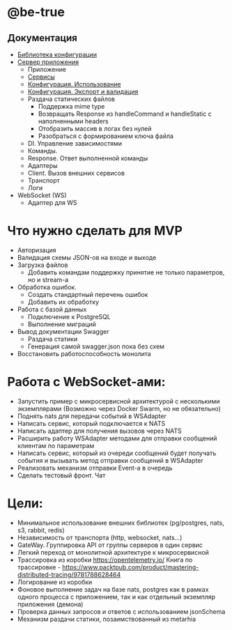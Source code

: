 # @be-true

## Документация
- [Библиотека конфигурации](./packages/config/README.md)
- [Сервер приложения](./packages/server/README.md)
    - Приложение
    - [Сервисы](./packages/server/docs/service.md)
    - [Конфигурация. Использование](./packages/server/docs/configuration.md)
    - [Конфигурация. Экспорт и валидация](./packages/server/docs/configuration-validate-and-docs.md)
    - Раздача статических файлов
        * Поддержка mime type
        * Возвращать Response из handleCommand и handleStatic с наполненными headers
        * Отобразить массив в логах без нулей
        * Разобраться с формированием ключа файла
    - DI. Управление зависимостями
    - Команды. 
    - Response. Ответ выполненной команды
    - Адаптеры
    - Client. Вызов внешних сервисов
    - Транспорт
    - Логи
- WebSocket (WS)
    - Адаптер для WS

# Что нужно сделать для MVP
- Авторизация
- Валидация схемы JSON-ов на входе и выходе
- Загрузка файлов
    - Добавить командам поддержку принятие не только параметров, но и stream-а
- Обработка ошибок.
    - Создать стандартный перечень ошибок
    - Добавить их обработку
- Работа с базой данных
    - Подключение к PostgreSQL
    - Выполнение миграций
- Вывод документации Swagger
    - Раздача статики
    - Генерация самой swagger.json пока без схем
- Восстановить работоспособность монолита

# Работа с WebSocket-ами:
- Запустить пример с микросервисной архитектурой с несколькими экземплярами (Возможно через Docker Swarm, но не обязательно)
- Поднять nats для передачи событий в WSAdapter
- Написать сервис, который подключается к NATS
- Написать адаптер для получения вызовов через NATS
- Расширить работу WSAdapter методами для отправки сообщений клиентам по параметрам
- Написать сервис, который из очереди сообщений будет получать события и вызывать метод отправки сообщений в WSAdapter
- Реализовать механизм отправки Event-а в очередь
- Сделать тестовый фронт. Чат

# Цели:
- Минимальное использование внешних библиотек (pg/postgres, nats, s3, rabbit, redis)
- Независимость от транспорта (http, websocket, nats...)
- GateWay. Группировка API от группы серверов в один сервис
- Легкий переход от монолитной архитектуре к микросервисной
- Трассировка из коробки https://opentelemetry.io/
  Книга по трассировке - https://www.packtpub.com/product/mastering-distributed-tracing/9781788628464
- Логирование из коробки
- Фоновое выполнение задач на базе nats, postgres как в рамках одного процесса с приложением, так и как отдельный экземпляр приложения (демона)
- Проверка данных запросов и ответов с использованием jsonSchema
- Механизм раздачи статики, позаимствованный из metarhia
